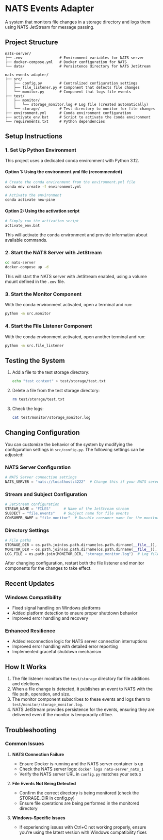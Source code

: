 # NATS Events Adapter

A system that monitors file changes in a storage directory and logs them using NATS JetStream for message passing.

## Project Structure

```
nats-server/
├── .env                 # Environment variables for NATS server
├── docker-compose.yml   # Docker configuration for NATS
└── data/                # Persistence directory for NATS JetStream

nats-events-adapter/
├── src/
│   ├── config.py        # Centralized configuration settings
│   ├── file_listener.py # Component that detects file changes
│   └── monitor.py       # Component that logs file events
├── test/
│   ├── monitor/
│   │   └── storage_monitor.log # Log file (created automatically)
│   └── storage/         # Test directory to monitor for file changes
├── environment.yml      # Conda environment configuration
├── activate_env.bat     # Script to activate the conda environment
└── requirements.txt     # Python dependencies
```

## Setup Instructions

### 1. Set Up Python Environment

This project uses a dedicated conda environment with Python 3.12.

#### Option 1: Using the environment.yml file (recommended)

```bash
# Create the conda environment from the environment.yml file
conda env create -f environment.yml

# Activate the environment
conda activate new-pine
```

#### Option 2: Using the activation script

```bash
# Simply run the activation script
activate_env.bat
```

This will activate the conda environment and provide information about available commands.

### 2. Start the NATS Server with JetStream

```bash
cd nats-server
docker-compose up -d
```

This will start the NATS server with JetStream enabled, using a volume mount defined in the `.env` file.

### 3. Start the Monitor Component

With the conda environment activated, open a terminal and run:

```bash
python -m src.monitor
```

### 4. Start the File Listener Component

With the conda environment activated, open another terminal and run:

```bash
python -m src.file_listener
```

## Testing the System

1. Add a file to the test storage directory:
   ```bash
   echo "test content" > test/storage/test.txt
   ```

2. Delete a file from the test storage directory:
   ```bash
   rm test/storage/test.txt
   ```

3. Check the logs:
   ```bash
   cat test/monitor/storage_monitor.log
   ```

## Changing Configuration

You can customize the behavior of the system by modifying the configuration settings in `src/config.py`. The following settings can be adjusted:

### NATS Server Configuration
```python
# NATS Server connection settings
NATS_SERVER = "nats://localhost:4222"  # Change this if your NATS server is on a different host/port
```

### Stream and Subject Configuration
```python
# JetStream configuration
STREAM_NAME = "FILES"      # Name of the JetStream stream
SUBJECT = "file.events"    # Subject name for file events
CONSUMER_NAME = "file-monitor"  # Durable consumer name for the monitor
```

### Directory Settings
```python
# File paths
STORAGE_DIR = os.path.join(os.path.dirname(os.path.dirname(__file__)), "test", "storage")  # Directory to monitor
MONITOR_DIR = os.path.join(os.path.dirname(os.path.dirname(__file__)), "test", "monitor")  # Directory for logs
LOG_FILE = os.path.join(MONITOR_DIR, "storage_monitor.log")  # Log file path
```

After changing configuration, restart both the file listener and monitor components for the changes to take effect.

## Recent Updates

### Windows Compatibility
- Fixed signal handling on Windows platforms
- Added platform detection to ensure proper shutdown behavior
- Improved error handling and recovery

### Enhanced Resilience
- Added reconnection logic for NATS server connection interruptions
- Improved error handling with detailed error reporting
- Implemented graceful shutdown mechanism

## How It Works

1. The file listener monitors the `test/storage` directory for file additions and deletions.
2. When a file change is detected, it publishes an event to NATS with the file path, operation, and size.
3. The monitor component subscribes to these events and logs them to `test/monitor/storage_monitor.log`.
4. NATS JetStream provides persistence for the events, ensuring they are delivered even if the monitor is temporarily offline.

## Troubleshooting

### Common Issues

1. **NATS Connection Failure**
   - Ensure Docker is running and the NATS server container is up
   - Check the NATS server logs: `docker logs nats-server_nats_1`
   - Verify the NATS server URL in `config.py` matches your setup

2. **File Events Not Being Detected**
   - Confirm the correct directory is being monitored (check the STORAGE_DIR in config.py)
   - Ensure file operations are being performed in the monitored directory

3. **Windows-Specific Issues**
   - If experiencing issues with Ctrl+C not working properly, ensure you're using the latest version with Windows compatibility fixes